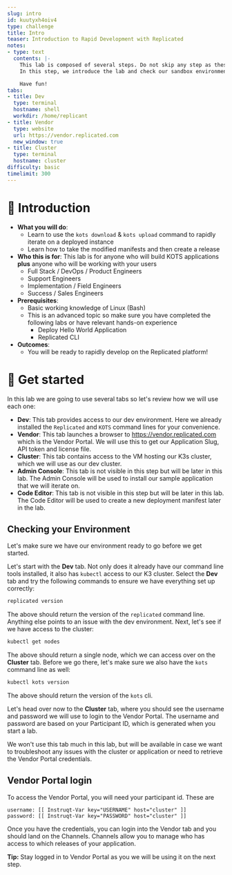 ```yaml
---
slug: intro
id: kuutyxh4oiv4
type: challenge
title: Intro
teaser: Introduction to Rapid Development with Replicated
notes:
- type: text
  contents: |-
    This lab is composed of several steps. Do not skip any step as these build on each other.
    In this step, we introduce the lab and check our sandbox environment to make sure we are ready to go.

    Have fun!
tabs:
- title: Dev
  type: terminal
  hostname: shell
  workdir: /home/replicant
- title: Vendor
  type: website
  url: https://vendor.replicated.com
  new_window: true
- title: Cluster
  type: terminal
  hostname: cluster
difficulty: basic
timelimit: 300
---
```


👋 Introduction
===============

* **What you will do**:
    * Learn to use the `kots download` & `kots upload` command to rapidly iterate on a deployed instance
    * Learn how to take the modified manifests and then create a release
* **Who this is for**: This lab is for anyone who will build KOTS applications **plus** anyone who will be working with your users
    * Full Stack / DevOps / Product Engineers
    * Support Engineers
    * Implementation / Field Engineers
    * Success / Sales Engineers
* **Prerequisites**:
    * Basic working knowledge of Linux (Bash)
    * This is an advanced topic so make sure you have completed the following labs or have relevant hands-on experience
      * Deploy Hello World Application
      * Replicated CLI
* **Outcomes**:
    * You will be ready to rapidly develop on the Replicated platform!


🐚 Get started
===============

In this lab we are going to use several tabs so let's review how we will use each one:

* **Dev**: This tab provides access to our dev environment. Here we already installed the `Replicated` and `KOTS` command lines for your convenience.
* **Vendor**: This tab launches a browser to https://vendor.replicated.com which is the Vendor Portal. We will use this to get our Application Slug, API token and license file.
* **Cluster**: This tab contains access to the VM hosting our K3s cluster, which we will use as our dev cluster.
* **Admin Console**: This tab is not visible in this step but will be later in this lab. The Admin Console will be used to install our sample application that we will iterate on.
* **Code Editor**: This tab is not visible in this step but will be later in this lab. The Code Editor will be used to create a new deployment manifest later in the lab.

## Checking your Environment

Let's make sure we have our environment ready to go before we get started.

Let's start with the **Dev** tab. Not only does it already have our command line tools installed, it also has `kubectl` access to our K3 cluster.
Select the **Dev** tab and try the following commands to ensure we have everything set up correctly:

```bash
replicated version
```

The above should return the version of the `replicated` command line. Anything else points to an issue with the dev environment. Next, let's see if we have access to the cluster:

```bash
kubectl get nodes
```

The above should return a single node, which we can access over on the **Cluster** tab. Before we go there, let's make sure we also have the `kots` command line as well:

```bash
kubectl kots version
```

The above should return the version of the `kots` cli.

Let's head over now to the **Cluster** tab, where you should see the username and password we will use to login to the Vendor Portal. The username and password are based on your Participant ID, which is generated when you start a lab.

We won't use this tab much in this lab, but will be available in case we want to troubleshoot any issues with the cluster or application or need to retrieve the Vendor Portal credentials.


## Vendor Portal login

To access the Vendor Portal, you will need your participant id.  These are
```
username: [[ Instruqt-Var key="USERNAME" host="cluster" ]] 
password: [[ Instruqt-Var key="PASSWORD" host="cluster" ]]
```

Once you have the credentials, you can login into the Vendor tab and you should land on the Channels. Channels allow you to manage who has access to which releases of your application.

**Tip:** Stay logged in to Vendor Portal as you we will be using it on the next step.



